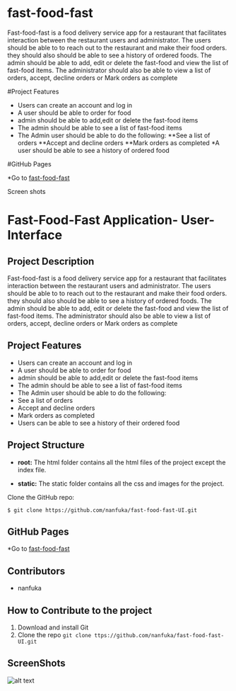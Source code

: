 # fast-food-fast
Fast-food-fast is a food delivery service app for a restaurant that facilitates  interaction between the restaurant users and administrator. The users should be able to  to reach out to the restaurant and make their food orders. they should also should be able to see a history of ordered foods.    The admin should be able to add, edit or delete the fast-food and  view the list of fast-food items. The administrator should also be able to view a list of orders, accept, decline orders or Mark orders as complete


#Project Features

* Users can create an account and log in
* A user should be able to order for food
* admin should be able to add,edit or delete the fast-food items
* The admin should be able to see a list of fast-food items
* The Admin user should be able to do the following:
    **See a list of orders
    **Accept and decline orders
    **Mark orders as completed
*A user should be able to see a history of ordered food

#GitHub Pages

*Go to [fast-food-fast](https://nanfuka.github.io/fast-food-fast/UI/index.html)

Screen shots



# Fast-Food-Fast Application- User-Interface

## Project Description
Fast-food-fast is a food delivery service app for a restaurant that facilitates  interaction between the restaurant users and administrator. The users should be able to  to reach out to the restaurant and make their food orders. they should also should be able to see a history of ordered foods.    The admin should be able to add, edit or delete the fast-food and  view the list of fast-food items. The administrator should also be able to view a list of orders, accept, decline orders or Mark orders as complete
## Project Features
* Users can create an account and log in
* A user should be able to order for food
* admin should be able to add,edit or delete the fast-food items
* The admin should be able to see a list of fast-food items
* The Admin user should be able to do the following:
* See a list of orders
* Accept and decline orders
* Mark orders as completed
* Users can be able to see a history of their ordered food

## Project Structure
* **root:** The html folder contains all the html files of the project except the index file.

* **static:** The static folder contains all the css and images for the project.   


Clone the GitHub repo:
 
`$ git clone https://github.com/nanfuka/fast-food-fast-UI.git`


## GitHub Pages
*Go to [fast-food-fast](https://nanfuka.github.io/fast-food-fast/UI/index.html)

## Contributors
* nanfuka

## How to Contribute to the project
1. Download and install Git
2. Clone the repo `git clone ttps://github.com/nanfuka/fast-food-fast-UI.git`

## ScreenShots

![alt text](https://nanfuka.github.io/fast-food-fast/UI/design/UI/admin.png)




